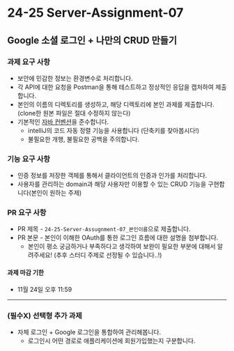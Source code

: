 # 24-25 Server-Assignment-07

## Google 소셜 로그인 + 나만의 CRUD 만들기

### 과제 요구 사항
- 보안에 민감한 정보는 환경변수로 처리합니다.
- 각 API에 대한 요청을 Postman을 통해 테스트하고 정상적인 응답을 캡처하여 제출합니다.
- 본인의 이름의 디렉토리를 생성하고, 해당 디렉토리에 본인 과제를 제출합니다. (clone한 원본 파일은 절대 수정하지 않는다)
- 기본적인 [자바 컨벤션](https://newwisdom.tistory.com/m/96)을 준수합니다.
  - intelliJ의 코드 자동 정렬 기능을 사용합니다 (단축키를 찾아봅시다!)
  - 불필요한 개행, 불필요한 공백을 주의합니다.

### 기능 요구 사항
- 인증 정보를 저장한 객체를 통해서 클라이언트의 인증과 인가를 처리합니다.
- 사용자를 관리하는 domain과 해당 사용자만 이용할 수 있는 CRUD 기능을 구현합니다(본인이 원하는 주제)

### PR 요구 사항
- PR 제목 - `24-25-Server-Assugnment-07_본인이름`으로 제출합니다.
- PR 본문 - 본인이 이해한 OAuth를 통한 로그인 흐름에 대한 설명을 첨부합니다.
  - 본인이 평소 궁금하거나 부족하다고 생각하여 보완이 필요한 부분에 대해서 알려주세요! (추후 스터디 주제로 선정될 수 있습니다..!)  

#### 과제 마감 기한
- 11월 24일 오후 11:59

---

### (필수X) 선택형 추가 과제
- 자체 로그인 + Google 로그인을 통합하여 관리해봅니다.
  - 로그인시 어떤 경로로 애플리케이션에 회원가입했는지 구분합니다.   
